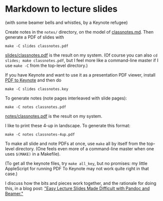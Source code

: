 # Markdown to lecture slides

(with some beamer bells and whistles, by a Keynote refugee)

Create notes in the `notes/` directory, on the model of [classnotes.md](notes/classnotes.md). Then generate a PDF of slides with

```Make
make -C slides classnotes.pdf
```

[slides/classnotes.pdf](slides/classnotes.pdf) is the result on my system.
(Of course you can also `cd slides; make classnotes.pdf`, but I feel more like a command-line master if I use `make -C` from the top-level directory.)

If you have Keynote and want to use it as a presentation PDF viewer, install [PDF to Keynote](http://www.cs.hmc.edu/~oneill/freesoftware/pdftokeynote.html) and then do

```Make
make -C slides classnotes.key
```

To generate notes (note pages interleaved with slide pages):

```Make
make -C notes classnotes.pdf
```

[notes/classnotes.pdf](notes/classnotes.pdf) is the result on my system.

I like to print these 4-up in landscape. To generate this format:

```Make
make -C notes classnotes-4up.pdf
```

To make all slide and note PDFs at once, use `make` all by itself from the top-level directory. (One feels even more of a command-line master when one uses `$(MAKE)` in a Makefile).

(To get all the keynote files, try `make all_key`, but no promises: my little AppleScript for running PDF To Keynote may not work quite right in that case.)

I discuss how the bits and pieces work together, and the rationale for doing this, in a blog post: ["Easy Lecture Slides Made Difficult with Pandoc and Beamer."](http://andrewgoldstone.com/blog/2014/12/24/slides/)

